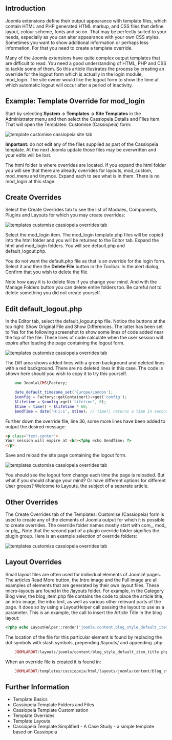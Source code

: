 <!-- Filename: J4.x:Template_Overrides / Display title: Template Overrides -->

## Introduction

Joomla extensions define their output appearance with template files,
which contain HTML and PHP generated HTML markup, and CSS files that
define layout, colour scheme, fonts and so on. That may be perfectly
suited to your needs, especially as you can alter appearance with your
own CSS styles. Sometimes you want to show additional information or
perhaps less information. For that you need to create a template
override.

Many of the Joomla extensions have quite complex output templates that
are difficult to read. You need a good understanding of HTML, PHP and
CSS to tackle some of them. So this article illustrates the process by
creating an override for the logout form which is actually in the login
module, mod_login. The site owner would like the logout form to show the
time at which automatic logout will occur after a period of inactivity.

## Example: Template Override for mod_login

Start by selecting **System → Templates → Site Templates** in
the Administrator menu and then select the Cassiopeia Details and Files
item. That will open the Templates: Customise (Cassiopeia) form:

![template customise cassiopeia site tab](../../../en/images/templates/templates-customise-cassiopeia.png)

**Important:** do not edit any of the files supplied as part of the
Cassiopeia template. At the next Joomla update those files may be
overwritten and your edits will be lost.

The html folder is where overrides are located. If you expand the html
folder you will see that there are already overrides for layouts,
mod_custom, mod_menu and tinymce. Expand each to see what is in them.
There is no mod_login at this stage.

## Create Overrides

Select the Create Overrides tab to see the list of Modules, Components,
Plugins and Layouts for which you may create overrides:

![templates customise cassiopeia overrides tab](../../../en/images/templates/cassiopeia-customisation-create-overrides.png)

Select the mod_login item. The mod_login template php files will be
copied into the html folder and you will be returned to the Editor tab.
Expand the html and mod_login folders. You will see default.php and
default_logout.php.

You do not want the default.php file as that is an override for the
login form. Select it and then the **Delete File** button in the
Toolbar. In the alert dialog, Confirm that you wish to delete the file.

Note how easy it is to delete files if you change your mind. And with
the Manage Folders button you can delete entire folders too. Be careful
not to delete something you did not create yourself.

## Edit default_logout.php

In the Editor tab, select the default_logout.php file. Notice the
buttons at the top right: Show Original File and Show Differences. The
latter has been set to Yes for the following screenshot to show some
lines of code added near the top of the file. These lines of code
calculate when the user session will expire after loading the page
containing the logout form.

![templates customise cassiopeia overrides tab](../../../en/images/templates/cassiopeia-customisation-edit-logout-override.png)

The Diff area shows added lines with a green background and deleted
lines with a red background. There are no deleted lines in this case.
The code is shown here should you wish to copy it to try this yourself.

```php
    use Joomla\CMS\Factory;

    date_default_timezone_set('Europe/London');
    $config = Factory::getContainer()->get('config');
    $lifetime = $config->get('lifetime', 0);
    $time = time() + $lifetime * 60;
    $endTime = date('H:i:s', $time); // time() returns a time in seconds already
```

Further down the override file, line 36, some more lines have been added
to output the desired message:

```html
<p class="text-center">
Your session will expire at <br><?php echo $endTime; ?>
</p>
```

Save and reload the site page containing the logout form.

![templates customise cassiopeia overrides tab](../../../en/images/templates/cassiopeia-customisation-logout-override-result.png)

You should see the logout form change each time the page is reloaded.
But what if you should change your mind? Or have different options for
different User groups? Welcome to Layouts, the subject of a separate
article.

## Other Overrides

The Create Overrides tab of the Templates: Customise (Cassiopeia) form
is used to create any of the elements of Joomla output for which it is
possible to create overrides. The override folder names mostly start
with com\_, mod\_ or plg\_. Note that the second part of a plugin
override folder signifies the plugin group. Here is an example selection
of override folders:

![templates customise cassiopeia overrides tab](../../../en/images/templates/templates-customise-example-override-folder.png)

## Layout Overrides

Small layout files are often used for individual elements of Joomla!
pages. The articles Read More button, the Intro image and the Full image
are all examples of elements that are generated by their own layout
files. These micro-layouts are found in the /layouts folder. For
example, in the Category Blog view, the blog_item.php file contains the
code to place the article title, an intro image, the intro text, as well
as various other relevant parts of the page. It does so by using a
LayoutHelper call passing the layout to use as a parameter. This is an
example, the call to insert the Article Title in the blog layout:

```php
<?php echo LayoutHelper::render('joomla.content.blog_style_default_item_title', $this->item); ?>
```

The location of the file for this particular element is found by
replacing the dot symbols with slash symbols, prepending /layouts/ and
appending .php:

```php
    JOOMLAROOT/layouts/joomla/content/blog_style_default_item_title.php
```

When an override file is created it is found in:

```php
    JOOMLAROOT/templates/cassiopeia/html/layouts/joomla/content/blog_style_default_item_title.php
```

## Further Information

- Template  Basics
- Cassiopeia Template Folders and Files
- Cassiopeia Template Customisation
- Template Overrides
- Template Layouts
- Cassiopeia Template Simplified - A Case Study - a simple template based 
  on Cassiopeia
